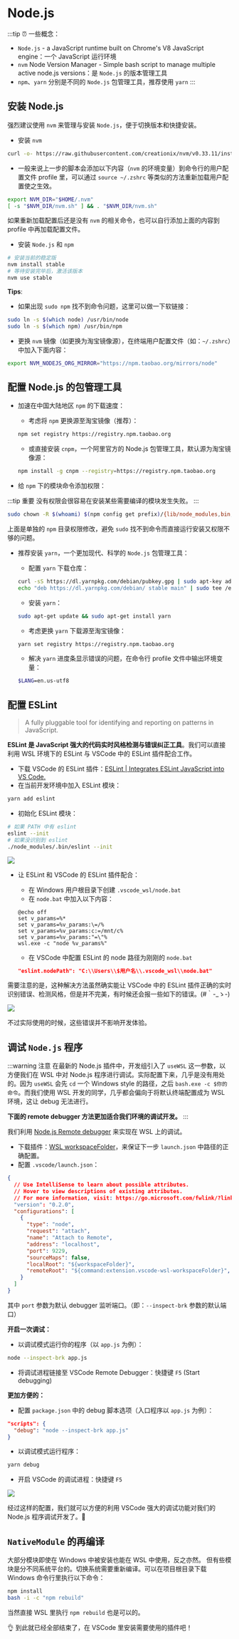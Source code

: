 # Node.js <a href="https://github.com/suyanhanx"><Badge text="@suyanhanx" vertical="middle"/></a><a href="https://github.com/spencerwooo/dowww/pull/11"><Badge text="PR #11" type="warn" vertical="middle"/></a>

:::tip ⏰ 一些概念：
- `Node.js` - a JavaScript runtime built on Chrome's V8 JavaScript engine：一个 JavaScript 运行环境
- `nvm` Node Version Manager - Simple bash script to manage multiple active node.js versions：是 `Node.js` 的版本管理工具
- `npm`、`yarn` 分别是不同的 `Node.js` 包管理工具，推荐使用 `yarn`
:::

## 安装 Node.js

强烈建议使用 `nvm` 来管理与安装 `Node.js`，便于切换版本和快捷安装。

- 安装 `nvm`

```bash
curl -o- https://raw.githubusercontent.com/creationix/nvm/v0.33.11/install.sh | bash
```

- 一般来说上一步的脚本会添加以下内容（`nvm` 的环境变量）到命令行的用户配置文件 profile 里，可以通过 `source ~/.zshrc` 等类似的方法重新加载用户配置使之生效。

```bash
export NVM_DIR="$HOME/.nvm"
[ -s "$NVM_DIR/nvm.sh" ] && . "$NVM_DIR/nvm.sh"
```

如果重新加载配置后还是没有 `nvm` 的相关命令，也可以自行添加上面的内容到 profile 中再加载配置文件。

- 安装 `Node.js` 和 `npm`

```bash
# 安装当前的稳定版
nvm install stable
# 等待安装完毕后，激活该版本
nvm use stable
```

**Tips**:

- 如果出现 `sudo npm` 找不到命令问题，这里可以做一下软链接：

```bash
sudo ln -s $(which node) /usr/bin/node
sudo ln -s $(which npm) /usr/bin/npm
```

- 更换 `nvm` 镜像（如更换为淘宝镜像源），在终端用户配置文件（如：`~/.zshrc`）中加入下面内容：

```bash
export NVM_NODEJS_ORG_MIRROR="https://npm.taobao.org/mirrors/node"
```

## 配置 Node.js 的包管理工具

- 加速在中国大陆地区 `npm` 的下载速度：
  - 考虑将 `npm` 更换源至淘宝镜像（推荐）：
  
  ```bash
  npm set registry https://registry.npm.taobao.org
  ```

  - 或直接安装 `cnpm`，一个阿里官方的 Node.js 包管理工具，默认源为淘宝镜像源：

  ```bash
  npm install -g cnpm --registry=https://registry.npm.taobao.org
  ```

- 给 `npm` 下的模块命令添加权限：
  
:::tip 重要
没有权限会很容易在安装某些需要编译的模块发生失败。
:::

```bash
sudo chown -R $(whoami) $(npm config get prefix)/{lib/node_modules,bin,share}
```

上面是单独的 `npm` 目录权限修改，避免 `sudo` 找不到命令而直接运行安装又权限不够的问题。

- 推荐安装 `yarn`，一个更加现代、科学的 `Node.js` 包管理工具：
  - 配置 `yarn` 下载仓库：

  ```bash
  curl -sS https://dl.yarnpkg.com/debian/pubkey.gpg | sudo apt-key add -
  echo "deb https://dl.yarnpkg.com/debian/ stable main" | sudo tee /etc/apt/sources.list.d/yarn.list
  ```
  - 安装 `yarn`：

  ```bash
  sudo apt-get update && sudo apt-get install yarn
  ```

  - 考虑更换 `yarn` 下载源至淘宝镜像：

  ```bash
  yarn set registry https://registry.npm.taobao.org
  ```

  - 解决 `yarn` 进度条显示错误的问题，在命令行 profile 文件中输出环境变量：

  ```bash
  $LANG=en.us-utf8
  ```

## 配置 ESLint <a href="https://github.com/spencerwooo"><Badge text="Updated by @SpencerWoo" vertical="middle"/></a>

> A fully pluggable tool for identifying and reporting on patterns in JavaScript.

**ESLint 是 JavaScript 强大的代码实时风格检测与错误纠正工具**。我们可以直接利用 WSL 环境下的 ESLint 与 VSCode 中的 ESLint 插件配合工作。

- 下载 VSCode 的 ESLint 插件：[ESLint | Integrates ESLint JavaScript into VS Code.](https://marketplace.visualstudio.com/items?itemName=dbaeumer.vscode-eslint)
- 在当前开发环境中加入 ESLint 模块：

```bash
yarn add eslint
```

- 初始化 ESLint 模块：

```bash
# 如果 PATH 中有 eslint
eslint --init
# 如果没识别到 eslint
./node_modules/.bin/eslint --init
```

![](https://i.loli.net/2018/12/30/5c284ff7e19c0.png)

- 让 ESLint 和 VSCode 的 ESLint 插件配合：
  - 在 Windows 用户根目录下创建 `.vscode_wsl/node.bat`
  - 在 `node.bat` 中加入以下内容：

  ```
  @echo off
  set v_params=%*
  set v_params=%v_params:\=/%
  set v_params=%v_params:c:=/mnt/c%
  set v_params=%v_params:"=\"%
  wsl.exe -c "node %v_params%"
  ```

  - 在 VSCode 中配置 ESLint 的 node 路径为刚刚的 `node.bat`

  ```json
  "eslint.nodePath": "C:\\Users\\$用户名\\.vscode_wsl\\node.bat"
  ```

需要注意的是，这种解决方法虽然确实能让 VSCode 中的 ESLint 插件正确的实时识别错误、检测风格，但是并不完美，有时候还会报一些如下的错误。(#｀-_ゝ-)

![](https://i.loli.net/2018/12/30/5c2850d9813fd.png)

不过实际使用的时候，这些错误并不影响开发体验。

## 调试 `Node.js` 程序 <a href="https://github.com/spencerwooo"><Badge text="Modified by @SpencerWoo"/></a>

:::warning 注意
在最新的 Node.js 插件中，开发组引入了 `useWSL` 这一参数，以方便我们在 WSL 中对 Node.js 程序进行调试。实际配置下来，几乎是没有用处的。因为 `useWSL` 会先 `cd` 一个 Windows style 的路径，之后 `bash.exe -c $你的命令`。而我们使用 WSL 开发的同学，几乎都会偏向于将默认终端配置成为 WSL 环境，这让 debug 无法进行。

**下面的 remote debugger 方法更加适合我们环境的调试开发。**
:::

我们利用 [Node.js Remote debugger](https://code.visualstudio.com/docs/nodejs/nodejs-debugging#_remote-debugging) 来实现在 WSL 上的调试。

- 下载插件：[WSL workspaceFolder](https://marketplace.visualstudio.com/items?itemName=lfurzewaddock.vscode-wsl-workspacefolder)，来保证下一步 `launch.json` 中路径的正确配置。
- 配置 `.vscode/launch.json`：

```json
{
  // Use IntelliSense to learn about possible attributes.
  // Hover to view descriptions of existing attributes.
  // For more information, visit: https://go.microsoft.com/fwlink/?linkid=830387
  "version": "0.2.0",
  "configurations": [
    {
      "type": "node",
      "request": "attach",
      "name": "Attach to Remote",
      "address": "localhost",
      "port": 9229,
      "sourceMaps": false,
      "localRoot": "${workspaceFolder}",
      "remoteRoot": "${command:extension.vscode-wsl-workspaceFolder}",
    }
  ]
}
```

其中 `port` 参数为默认 debugger 监听端口。（即：`--inspect-brk` 参数的默认端口）

**开启一次调试：**

- 以调试模式运行你的程序（以 `app.js` 为例）：

```bash
node --inspect-brk app.js
```

- 将调试进程链接至 VSCode Remote Debugger：快捷键 `F5` (Start debugging)

**更加方便的：**

- 配置 `package.json` 中的 debug 脚本选项（入口程序以 `app.js` 为例）：

```json
"scripts": {
  "debug": "node --inspect-brk app.js"
}
```

- 以调试模式运行程序：
  
```bash
yarn debug
```

- 开启 VSCode 的调试进程：快捷键 `F5`

![](https://ws1.sinaimg.cn/large/e264e10ely1fyosaj40reg21wk13ze81.gif)

经过这样的配置，我们就可以方便的利用 VSCode 强大的调试功能对我们的 Node.js 程序调试开发了。🍻

## `NativeModule` 的再编译

大部分模块即使在 Windows 中被安装也能在 WSL 中使用，反之亦然。
但有些模块是分不同系统平台的。切换系统需要重新编译。可以在项目根目录下载 Windows 命令行里执行以下命令：

```bash
npm install
bash -i -c "npm rebuild"
```

当然直接 WSL 里执行 `npm rebuild` 也是可以的。

👌 到此就已经全部结束了，在 VSCode 里安装需要使用的插件吧！

